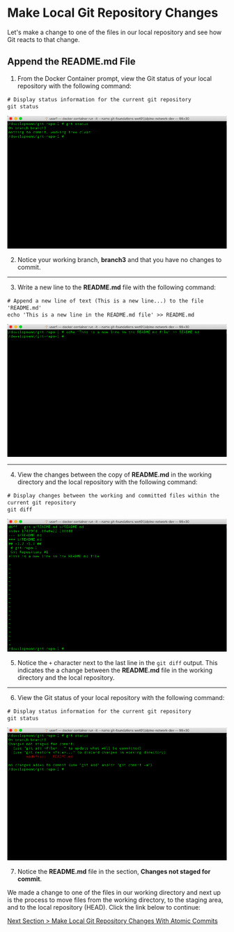 # Make Local Git Repository Changes

Let's make a change to one of the files in our local repository and see how Git reacts to that change.

## **Append the README.md File**

1. From the Docker Container prompt, view the Git status of your local repository with the following command:

```shell
# Display status information for the current git repository
git status
```

![git-status-1](../images/git-status-1.png)

2. Notice your working branch, **branch3** and that you have no changes to commit.

---

3. Write a new line to the **README.md** file with the following command:

```shell
# Append a new line of text (This is a new line...) to the file 'README.md'
echo 'This is a new line in the README.md file' >> README.md
```

![container-echo-readme](../images/container-echo-readme.png)

---

4. View the changes between the copy of **README.md** in the working directory and the local repository with the following command:

```shell
# Display changes between the working and committed files within the current git repository
git diff
```

![git-diff-readme-1](../images/git-diff-readme-1.png)

5. Notice the `+` character next to the last line in the `git diff` output.  This indicates the a change between the **README.md** file in the working directory and the local repository.

---

6. View the Git status of your local repository with the following command:

```shell
# Display status information for the current git repository
git status
```

![git-status-2](../images/git-status-2.png)

7. Notice the **README.md** file in the section, **Changes not staged for commit**.

We made a change to one of the files in our working directory and next up is the process to move files from the working directory, to the staging area, and to the local repository (HEAD). Click the link below to continue:

[Next Section > Make Local Git Repository Changes With Atomic Commits](section_9.md "SMake Local Git Repository Changes With Atomic Commits")
